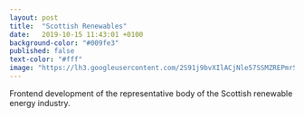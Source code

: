 ```yaml
---
layout: post
title:  "Scottish Renewables"
date:   2019-10-15 11:43:01 +0100
background-color: "#009fe3"
published: false
text-color: "#fff"
image: "https://lh3.googleusercontent.com/2S91j9bvXIlACjNle57SSMZREPmrSvU3L1oFChkSlcZg5R5OuysZ4YmVNJERPC6on7d39ghCFWuhItEjyItLJOLpyF_1WWid6x4iWce_ytUbtKugsijkxipANwZ2BHAI_nqJTcEsP5s7kZiHWiuSkurjeQ03lA5qQxYrwagm0R6hUzkB4MfiGJBDbR_TAqRgHrJjFHf82j1uGkqXHhwmGSwCXFUjat1YOl6zB9BMBAzWZrGW7M3bCbwaF-AKugpGRA5ZpOQ7TWNwbLYUCFIfVgVGQZ-02PZApZaOLmkzow3OyWlSkUKVU83uwUwuT1EYUlVFRBTdgnyMNu91BRFUr7Gg9yP1I4vM6JGHNPh9m1Nd_7N87Q4Bi5_ZP-b1f_2awZigsNC0Wmde-ibYjfe1hLqkZARHcV06BWHlIh55KQKyd0fWpwCgxHkoV4b82-R_5JEvT3c0kG4mWFkPskup3GgCeyXgHtvGjB2ZknqDhd6nYtDdnOe_gSR-tGk87UUuTbpYHP-TwJNcK94RAoriC1e5VwbED0_zsT96NxFJg-ShpTz_ejkDH5G5ikG0DxOs9o32uJ2yiyTzfpljegilb-RSXQAztHJpVEwI4RkA7vj-nQbGang0QaG4Gt1qgp6gcSpEn-7ndYB6jTg-lfqqENx7Zc5vYmQ-=s409-no"
---
```

Frontend development of the representative body of the Scottish renewable energy industry.